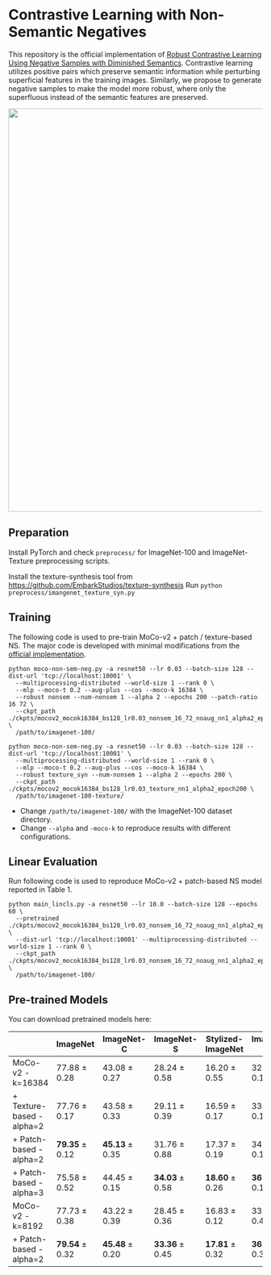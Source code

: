 # Contrastive Learning with Non-Semantic Negatives

This repository is the official implementation of [Robust Contrastive Learning Using Negative Samples with Diminished Semantics](https://arxiv.org/). Contrastive learning utilizes positive pairs which preserve semantic information while perturbing superficial features in the training images. Similarly, we propose to generate negative samples to make the model more robust, where only the superfluous instead of the semantic features are preserved. 

<p align="center">
  <img src="https://user-images.githubusercontent.com/22885450/137439195-4ebf806f-23bb-43d3-9134-09a8a939a6a0.png" width="800">
</p>

## Preparation

Install PyTorch and check `preprocess/` for ImageNet-100 and ImageNet-Texture preprocessing scripts.

Install the texture-synthesis tool from https://github.com/EmbarkStudios/texture-synthesis
Run `python preprocess/imangenet_texture_syn.py`

## Training

The following code is used to pre-train MoCo-v2 + patch / texture-based NS. The major code is developed with minimal modifications from the [official implementation](https://github.com/facebookresearch/moco). 

```train
python moco-non-sem-neg.py -a resnet50 --lr 0.03 --batch-size 128 --dist-url 'tcp://localhost:10001' \
  --multiprocessing-distributed --world-size 1 --rank 0 \
  --mlp --moco-t 0.2 --aug-plus --cos --moco-k 16384 \
  --robust nonsem --num-nonsem 1 --alpha 2 --epochs 200 --patch-ratio 16 72 \
  --ckpt_path ./ckpts/mocov2_mocok16384_bs128_lr0.03_nonsem_16_72_noaug_nn1_alpha2_epoch200  \
  /path/to/imagenet-100/ 

python moco-non-sem-neg.py -a resnet50 --lr 0.03 --batch-size 128 --dist-url 'tcp://localhost:10001' \
  --multiprocessing-distributed --world-size 1 --rank 0 \
  --mlp --moco-t 0.2 --aug-plus --cos --moco-k 16384 \
  --robust texture_syn --num-nonsem 1 --alpha 2 --epochs 200 \
  --ckpt_path ./ckpts/mocov2_mocok16384_bs128_lr0.03_texture_nn1_alpha2_epoch200 \
  /path/to/imagenet-100-texture/ 
```

* Change `/path/to/imagenet-100/` with the ImageNet-100 dataset directory. 
* Change `--alpha` and `-moco-k` to reproduce results with different configurations.

## Linear Evaluation

Run following code is used to reproduce MoCo-v2 + patch-based NS model reported in Table 1. 

```eval
python main_lincls.py -a resnet50 --lr 10.0 --batch-size 128 --epochs 60 \
  --pretrained ./ckpts/mocov2_mocok16384_bs128_lr0.03_nonsem_16_72_noaug_nn1_alpha2_epoch200/checkpoint_0199.pth.tar \
  --dist-url 'tcp://localhost:10001' --multiprocessing-distributed --world-size 1 --rank 0 \
  --ckpt_path ./ckpts/mocov2_mocok16384_bs128_lr0.03_nonsem_16_72_noaug_nn1_alpha2_epoch200 \
  /path/to/imagenet-100/ 
```

## Pre-trained Models

You can download pretrained models here:

|                              | ImageNet         | ImageNet-C       | ImageNet-S       | Stylized-ImageNet | ImageNet-R       |
|------------------------------|------------------|------------------|------------------|-------------------|------------------|
| MoCo-v2 - k=16384            | 77.88 ± 0.28     | 43.08 ± 0.27     | 28.24 ± 0.58     | 16.20 ± 0.55      | 32.92 ± 0.12     |
| + Texture-based - alpha=2    | 77.76 ± 0.17     | 43.58 ± 0.33     | 29.11 ± 0.39     | 16.59 ± 0.17      | 33.36 ± 0.15     |
| + Patch-based - alpha=2      | **79.35** ± 0.12 | **45.13** ± 0.35 | 31.76 ± 0.88     | 17.37 ± 0.19      | 34.78 ± 0.15     |
| + Patch-based - alpha=3      | 75.58 ± 0.52     | 44.45 ± 0.15     | **34.03** ± 0.58 | **18.60** ± 0.26  | **36.89** ± 0.11 |
| MoCo-v2 - k=8192             | 77.73 ± 0.38     | 43.22 ± 0.39     | 28.45 ± 0.36     | 16.83 ± 0.12      | 33.19 ± 0.44     |
| + Patch-based - alpha=2      | **79.54** ± 0.32 | **45.48** ± 0.20 | **33.36** ± 0.45 | **17.81** ± 0.32  | **36.31** ± 0.37 |

